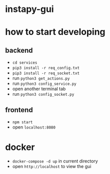 # instapy-gui

# how to start developing

## backend

* `cd services`
* `pip3 install -r req_config.txt`
* `pip3 install -r req_socket.txt`
* run `python3 get_actions.py`
* run `python3 config_service.py`
* open another terminal tab
* run `python3 config_socket.py`

## frontend

* `npm start`
* open `localhost:8080`

# docker

* `docker-compose -d up` in current directory
* open `http://localhost` to view the gui
